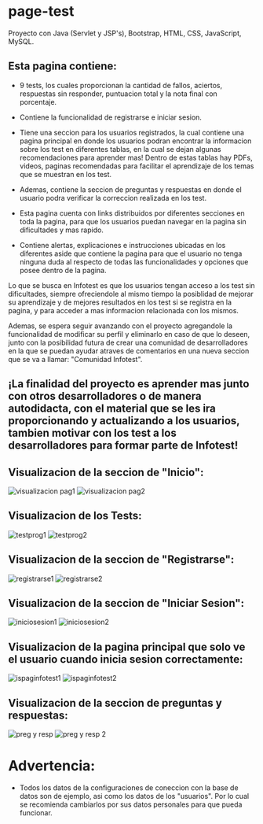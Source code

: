 # page-test
Proyecto con Java (Servlet y JSP's), Bootstrap, HTML, CSS, JavaScript, MySQL.

## Esta pagina contiene:

- 9 tests, los cuales proporcionan la cantidad de fallos, aciertos, respuestas sin responder, puntuacion total y la nota final con porcentaje.

- Contiene la funcionalidad de registrarse e iniciar sesion.

- Tiene una seccion para los usuarios registrados, la cual contiene una pagina principal en donde los usuarios podran encontrar la informacion sobre los test en diferentes tablas, en la cual se dejan algunas recomendaciones para aprender mas!
Dentro de estas tablas hay PDFs, videos, paginas recomendadas para facilitar el aprendizaje de los temas que se muestran en los test.

- Ademas, contiene la seccion de preguntas y respuestas en donde el usuario podra verificar la correccion realizada en los test.

- Esta pagina cuenta con links distribuidos por diferentes secciones en toda la pagina, para que los usuarios puedan navegar en la pagina sin dificultades y mas rapido.

- Contiene alertas, explicaciones e instrucciones ubicadas en los diferentes aside que contiene la pagina para que el usuario no tenga ninguna duda al respecto de todas las funcionalidades y opciones que posee dentro de la pagina.

Lo que se busca en Infotest es que los usuarios tengan acceso a los test sin dificultades, siempre ofreciendole al mismo tiempo la posiblidad de mejorar su aprendizaje y de mejores resultados en los test si se registra en la pagina, y para acceder a mas informacion relacionada con los mismos.

Ademas, se espera seguir avanzando con el proyecto agregandole la funcionalidad de modificar su perfil y eliminarlo en caso de que lo deseen, junto con la posibilidad futura de crear una comunidad de desarrolladores en la que se puedan ayudar atraves de comentarios en una nueva seccion que se va a llamar: "Comunidad Infotest".

## ¡La finalidad del proyecto es aprender mas junto con otros desarrolladores o de manera autodidacta, con el material que se les ira proporcionando y actualizando a los usuarios, tambien motivar con los test a los desarrolladores para formar parte de Infotest!

## Visualizacion de la seccion de "Inicio":

![visualizacion pag1](https://user-images.githubusercontent.com/58377353/72195091-87658880-33ef-11ea-9c60-3fa5dbd1b684.png)
![visualizacion pag2](https://user-images.githubusercontent.com/58377353/72195110-a401c080-33ef-11ea-8349-48a8bab8b370.png)

## Visualizacion de los Tests:

![testprog1](https://user-images.githubusercontent.com/58377353/72195151-d8757c80-33ef-11ea-8117-80a73ab46e6d.png)
![testprog2](https://user-images.githubusercontent.com/58377353/72195208-ec20e300-33ef-11ea-95a5-7de4cfc20a0a.png)

## Visualizacion de la seccion de "Registrarse":

![registrarse1](https://user-images.githubusercontent.com/58377353/72195228-0b1f7500-33f0-11ea-8f60-f91121eb8b89.png)
![registrarse2](https://user-images.githubusercontent.com/58377353/72195251-2ab69d80-33f0-11ea-9fea-853f4b606f06.png)

## Visualizacion de la seccion de "Iniciar Sesion":

![iniciosesion1](https://user-images.githubusercontent.com/58377353/72195303-65203a80-33f0-11ea-87d0-6eeaa4d262c2.png)
![iniciosesion2](https://user-images.githubusercontent.com/58377353/72195335-85e89000-33f0-11ea-85a5-efe90c0db249.png)

## Visualizacion de la pagina principal que solo ve el usuario cuando inicia sesion correctamente:

![ispaginfotest1](https://user-images.githubusercontent.com/58377353/72195366-ad3f5d00-33f0-11ea-9cf9-4138b8114284.png)
![ispaginfotest2](https://user-images.githubusercontent.com/58377353/72195391-c9db9500-33f0-11ea-8368-b248f116f766.png)

## Visualizacion de la seccion de preguntas y respuestas:

![preg y resp](https://user-images.githubusercontent.com/58377353/72195436-09a27c80-33f1-11ea-8c3f-7327c6f10f46.png)
![preg y resp 2](https://user-images.githubusercontent.com/58377353/72195449-1d4de300-33f1-11ea-9a7c-5a21ccf1026f.png)

# Advertencia: 
- Todos los datos de la configuraciones de coneccion con la base de datos son de ejemplo, asi como los datos de los "usuarios". Por lo cual se recomienda cambiarlos por sus datos personales para que pueda funcionar.
